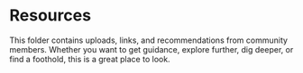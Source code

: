 # Resources

This folder contains uploads, links, and recommendations from community members. 
Whether you want to get guidance, explore further, dig deeper, or find a foothold, this is a great place to look. 
